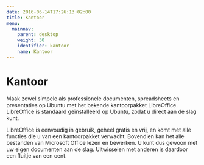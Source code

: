 ```yaml
---
date: 2016-06-14T17:26:13+02:00
title: Kantoor
menu:
  mainnav:
    parent: desktop
    weight: 30
    identifier: kantoor
    name: Kantoor
---
```


# Kantoor
Maak zowel simpele als professionele documenten, spreadsheets en presentaties op Ubuntu met het bekende kantoorpakket LibreOffice. LibreOffice is standaard geïnstalleerd op Ubuntu, zodat u direct aan de slag kunt.

LibreOffice is eenvoudig in gebruik, geheel gratis en vrij, en komt met alle functies die u van een kantoorpakket verwacht. Bovendien kan het alle bestanden van Microsoft Office lezen en bewerken. U kunt dus gewoon met uw eigen documenten aan de slag. Uitwisselen met anderen is daardoor een fluitje van een cent.
